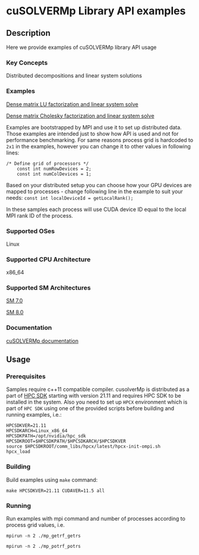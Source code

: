 # cuSOLVERMp Library API examples

## Description 

Here we provide examples of cuSOLVERMp library API usage

### Key Concepts

Distributed decompositions and linear system solutions

### Examples

[Dense matrix LU factorization and linear system solve](mp_getrf_getrs.cpp)

[Dense matrix Cholesky factorization and linear system solve](mp_potrf_potrs.cpp)

Examples are bootstrapped by MPI and use it to set up distributed data. Those examples are intended just to show how API is used and not for performance benchmarking. For same reasons process grid is hardcoded to `2x1` in the examples, however you can change it to other values in following lines:
```
/* Define grid of processors */
    const int numRowDevices = 2;
    const int numColDevices = 1;
```

Based on your distributed setup you can choose how your GPU devices are mapped to processes - change following line in the example to suit your needs:
`const int localDeviceId = getLocalRank();`

In these samples each process will use CUDA device ID equal to the local MPI rank ID of the process.

### Supported OSes

Linux

### Supported CPU Architecture

x86_64

### Supported SM Architectures

[SM 7.0 ](https://developer.nvidia.com/cuda-gpus)

[SM 8.0 ](https://developer.nvidia.com/cuda-gpus)

### Documentation

[cuSOLVERMp documentation](https://docs.nvidia.com/hpc-sdk/index.html)

## Usage

### Prerequisites

Samples require c++11 compatible compiler. 
cusolverMp is distributed as a part of [HPC SDK](https://developer.nvidia.com/hpc-sdk) starting with version 21.11 and requires 
HPC SDK to be installed in the system. Also you need to set up `HPCX` environment which is part of `HPC SDK` using one of the provided scripts before building and running examples, i.e.:
```
HPCSDKVER=21.11
HPCSDKARCH=Linux_x86_64
HPCSDKPATH=/opt/nvidia/hpc_sdk
HPCSDKROOT=$HPCSDKPATH/$HPCSDKARCH/$HPCSDKVER
source $HPCSDKROOT/comm_libs/hpcx/latest/hpcx-init-ompi.sh
hpcx_load
```

### Building

Build examples using `make` command:

`make HPCSDKVER=21.11 CUDAVER=11.5 all`

### Running

Run examples with mpi command and number of processes according to process grid values, i.e.

`mpirun -n 2 ./mp_getrf_getrs`

`mpirun -n 2 ./mp_potrf_potrs`
